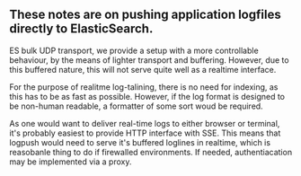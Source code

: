 ## These notes are on pushing application logfiles directly to ElasticSearch.

ES bulk UDP transport, we provide a setup with a more controllable behaviour, by the means of lighter transport and buffering. However, due to this buffered nature, this will not serve quite well as a realtime interface.

For the purpose of realitme log-talining, there is no need for indexing, as this has to be as fast as possible. However, if the log format is designed to be non-human readable, a formatter of some sort woud be required.

As one would want to deliver real-time logs to either browser or terminal, it's probably easiest to provide HTTP interface with SSE. This means that logpush would need to serve it's buffered loglines in realtime, which is reasobanle thing to do if firewalled environments. If needed, authentiacation may be implemented via a proxy.
